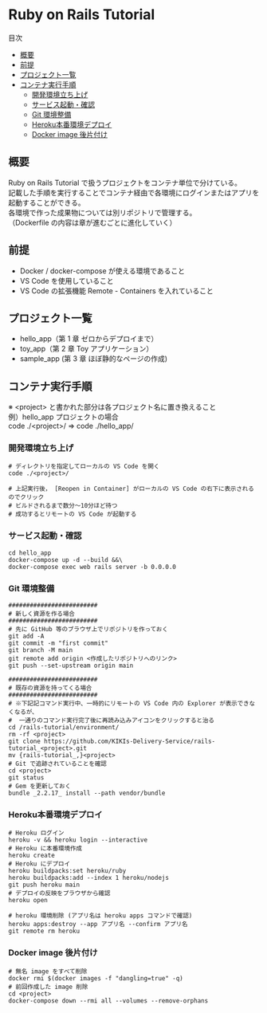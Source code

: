 <!-- omit in toc -->
# Ruby on Rails Tutorial

目次

- [概要](#概要)
- [前提](#前提)
- [プロジェクト一覧](#プロジェクト一覧)
- [コンテナ実行手順](#コンテナ実行手順)
  - [開発環境立ち上げ](#開発環境立ち上げ)
  - [サービス起動・確認](#サービス起動確認)
  - [Git 環境整備](#git-環境整備)
  - [Heroku本番環境デプロイ](#heroku本番環境デプロイ)
  - [Docker image 後片付け](#docker-image-後片付け)

## 概要

Ruby on Rails Tutorial で扱うプロジェクトをコンテナ単位で分けている。  
記載した手順を実行することでコンテナ経由で各環境にログインまたはアプリを起動することができる。  
各環境で作った成果物については別リポジトリで管理する。  
（Dockerfile の内容は章が進むごとに進化していく）

## 前提

- Docker / docker-compose が使える環境であること
- VS Code を使用していること
- VS Code の拡張機能 Remote - Containers を入れていること

## プロジェクト一覧

- hello_app（第 1 章 ゼロからデプロイまで）
- toy_app（第 2 章 Toy アプリケーション）
- sample_app (第 3 章 ほぼ静的なページの作成)

## コンテナ実行手順

※ \<project\> と書かれた部分は各プロジェクト名に置き換えること  
例）hello_app プロジェクトの場合  
   code ./\<project\>/ ⇒ code ./hello_app/

### 開発環境立ち上げ
```shell
# ディレクトリを指定してローカルの VS Code を開く
code ./<project>/

# 上記実行後， [Reopen in Container] がローカルの VS Code の右下に表示されるのでクリック
# ビルドされるまで数分〜10分ほど待つ
# 成功するとリモートの VS Code が起動する
```

### サービス起動・確認
```shell
cd hello_app
docker-compose up -d --build &&\
docker-compose exec web rails server -b 0.0.0.0
```

### Git 環境整備
```shell
#########################
# 新しく資源を作る場合
#########################
# 先に GitHub 等のブラウザ上でリポジトリを作っておく
git add -A
git commit -m "first commit"
git branch -M main
git remote add origin <作成したリポジトリへのリンク>
git push --set-upstream origin main

#########################
# 既存の資源を持ってくる場合
#########################
# ※下記記コマンド実行中、一時的にリモートの VS Code 内の Explorer が表示できなくなるが、
#  一通りのコマンド実行完了後に再読み込みアイコンをクリックすると治る
cd /rails-tutorial/environment/
rm -rf <project>
git clone https://github.com/KIKIs-Delivery-Service/rails-tutorial_<project>.git
mv {rails-tutorial_,}<project>
# Git で追跡されていることを確認
cd <project>
git status
# Gem を更新しておく
bundle _2.2.17_ install --path vendor/bundle
```

### Heroku本番環境デプロイ
```shell
# Heroku ログイン
heroku -v && heroku login --interactive
# Heroku に本番環境作成
heroku create
# Heroku にデプロイ
heroku buildpacks:set heroku/ruby
heroku buildpacks:add --index 1 heroku/nodejs
git push heroku main
# デプロイの反映をプラウザから確認
heroku open

# heroku 環境削除 (アプリ名は heroku apps コマンドで確認)
heroku apps:destroy --app アプリ名 --confirm アプリ名
git remote rm heroku
```

### Docker image 後片付け
```shell
# 無名 image をすべて削除
docker rmi $(docker images -f "dangling=true" -q)
# 前回作成した image 削除
cd <project>
docker-compose down --rmi all --volumes --remove-orphans
```
